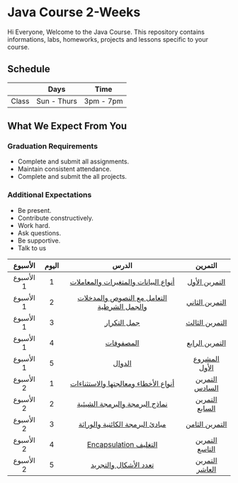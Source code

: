 # Java Course 2-Weeks 
Hi Everyone, Welcome to the Java Course. This repository contains informations, labs, homeworks, projects and lessons specific to your course.

## Schedule
|  | Days | Time |
| --- | ------------- | ------------- |
| Class | Sun - Thurs  | 3pm - 7pm  |


## What We Expect From You
### Graduation Requirements
* Complete and submit all assignments.
* Maintain consistent attendance.
* Complete and submit the all projects.
### Additional Expectations
* Be present.
* Contribute constructively.
* Work hard.
* Ask questions.
* Be supportive.
* Talk to us


| الأسبوع| اليوم | الدرس |التمرين |
|:-----:|:---:|:------:|:------:|
| الأسبوع 1| 1   |[أنواع البيانات والمتغيرات والمعاملات](https://github.com/Tuwaiq-Academy-Training/Java-Course-Basics)|[التمرين الأول](https://github.com/Tuwaiq-Academy-Training/Java-Course-Exercise-1) |
| الأسبوع 1| 2   |[التعامل مع النصوص والمدخلات والجمل الشرطية ](https://github.com/Tuwaiq-Academy-Training/Java-Course-Strings-Operators-Scanner)|[التمرين الثاني](https://github.com/Tuwaiq-Academy-Training/Java-Course-Exercise-2)|
| الأسبوع 1| 3   |[جمل التكرار](https://github.com/Tuwaiq-Academy-Training/Java-Course-Conditions-Loops)|[التمرين الثالث](https://github.com/Tuwaiq-Academy-Training/Java-Course-Exercise-3)|
| الأسبوع 1| 4   |[المصفوفات](https://github.com/Tuwaiq-Academy-Training/Java-Course-Arrays)| [التمرين الرابع](https://github.com/Tuwaiq-Academy-Training/Java-Course-Exercise-4)|
| الأسبوع 1| 5   |[الدوال ](https://github.com/Tuwaiq-Academy-Training/Java-Course-Functions) |[المشروع الأول](https://github.com/Tuwaiq-Academy-Training/Java-Course-Exercise-5)|
| الأسبوع 2| 1   |[أنواع الأخطاء ومعالجتها والاستثناءات](https://github.com/Tuwaiq-Academy-Training/Java-Course-Errors-Handling-Exceptions)|[التمرين السادس](https://github.com/Tuwaiq-Academy-Training/Java-Course-Exercise-6)|
| الأسبوع 2| 2   |[نماذج البرمجة والبرمجة الشيئية](https://github.com/Tuwaiq-Academy-Training/Java-Course-Paradigms-OOP)|[التمرين السابع](https://github.com/Tuwaiq-Academy-Training/Java-Course-Exercise-7)|
| الأسبوع 2| 3   |[مبادئ البرمجة الكائنية والوراثة ](https://github.com/Tuwaiq-Academy-Training/Java-Course-OOP-Principles-Inheritance)|[التمرين الثامن](https://github.com/Tuwaiq-Academy-Training/Java-Course-Exercise-8)|
| الأسبوع 2| 4   |[  Encapsulation التغليف  ](https://github.com/Tuwaiq-Academy-Training/Java-Course-Encapsulation)|[التمرين التاسع](https://github.com/Tuwaiq-Academy-Training/Java-Course-Exercise-9)|
| الأسبوع 2| 5   |[تعدد الأشكال والتجريد](https://github.com/Tuwaiq-Academy-Training/Java-Course-Polymorphism-Abstraction)|[التمرين العاشر](https://github.com/Tuwaiq-Academy-Training/Java-Course-Exercise-10)|
